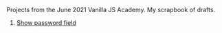 Projects from the June 2021 Vanilla JS Academy. My scrapbook of drafts.

1. [Show password field](/project-1)
